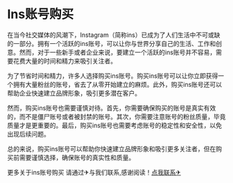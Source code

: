 # Ins账号购买

在当今社交媒体的风潮下，Instagram（简称ins）已成为了人们生活中不可或缺的一部分。拥有一个活跃的ins账号，可以让你与世界分享自己的生活、工作和创意。然而，对于一些新手或者企业来说，要建立一个活跃的ins账号并不容易，需要花费大量的时间和精力来吸引关注者。

为了节省时间和精力，许多人选择购买ins账号。购买ins账号可以让你立即获得一个拥有大量粉丝的账号，省去了从零开始建立的麻烦。此外，购买ins账号还可以帮助企业快速建立品牌形象，吸引更多潜在客户。

然而，购买ins账号也需要谨慎对待。首先，你需要确保购买的账号是真实有效的，而不是僵尸账号或者被封禁的账号。其次，你需要注意账号的粉丝质量，毕竟质量才是更重要的。最后，购买ins账号也需要考虑账号的稳定性和安全性，以免出现后续问题。

总的来说，购买ins账号可以帮助你快速建立品牌形象和吸引更多关注者，但在购买前需要谨慎选择，确保账号的真实性和质量。

更多关于ins账号购买 请通过✈与我们联系,感谢阅读！[点我联系✈](https://s.G208.com)